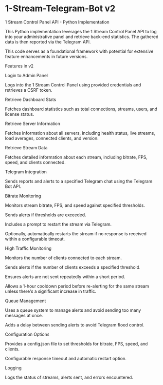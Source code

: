 # 1-Stream-Telegram-Bot v2
1 Stream Control Panel API - Python Implementation

This Python implementation leverages the 1 Stream Control Panel API to log into your administrative panel and retrieve back-end statistics. The gathered data is then reported via the Telegram API.

This code serves as a foundational framework with potential for extensive feature enhancements in future versions.

Features in v2

Login to Admin Panel

Logs into the 1 Stream Control Panel using provided credentials and retrieves a CSRF token.

Retrieve Dashboard Stats

Fetches dashboard statistics such as total connections, streams, users, and license status.

Retrieve Server Information

Fetches information about all servers, including health status, live streams, load averages, connected clients, and version.

Retrieve Stream Data

Fetches detailed information about each stream, including bitrate, FPS, speed, and clients connected.

Telegram Integration

Sends reports and alerts to a specified Telegram chat using the Telegram Bot API.

Bitrate Monitoring

Monitors stream bitrate, FPS, and speed against specified thresholds.

Sends alerts if thresholds are exceeded.

Includes a prompt to restart the stream via Telegram.

Optionally, automatically restarts the stream if no response is received within a configurable timeout.

High Traffic Monitoring

Monitors the number of clients connected to each stream.

Sends alerts if the number of clients exceeds a specified threshold.

Ensures alerts are not sent repeatedly within a short period.

Allows a 1-hour cooldown period before re-alerting for the same stream unless there's a significant increase in traffic.

Queue Management

Uses a queue system to manage alerts and avoid sending too many messages at once.

Adds a delay between sending alerts to avoid Telegram flood control.

Configuration Options

Provides a config.json file to set thresholds for bitrate, FPS, speed, and clients.

Configurable response timeout and automatic restart option.

Logging

Logs the status of streams, alerts sent, and errors encountered.
